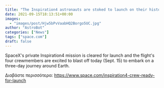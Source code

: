 ```yaml
---
title: "The Inspiration4 astronauts are stoked to launch on their history-making SpaceX mission"
date: 2021-09-15T18:13:51+00:00
images:
  - "images/post/Hjw5bPvVaabHQ2Borgo5UC.jpg"
author: "AstroBot"
categories: ["News"]
tags: ["space.com"]
draft: false
---
```


SpaceX's private Inspiration4 mission is cleared for launch and the flight's four crewmembers are excited to blast off today (Sept. 15) to embark on a three-day journey around Earth. 

Διαβάστε περισσότερα: https://www.space.com/inspiration4-crew-ready-for-launch
